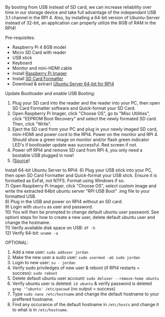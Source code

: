 By booting from USB instead of SD card, we can increase reliability over time in our storage device and take full advantage of the independant USB 3.1 channel in the RPI 4. Also, by installing a 64-bit version of Ubuntu-Server instead of 32-bit, an application can properly utilize the 8GB of RAM in the RPI4!

Pre-requisites: 
- Raspberry Pi 4 8GB model
- Micro SD Card with reader
- USB stick
- Keyboard
- Monitor and mini-HDMI cable
- Install [Raspberry Pi Imager](https://www.raspberrypi.org/software/)
- Install [SD Card Formatter](https://www.sdcard.org/downloads/formatter/)
- Download & extract [Ubuntu Server 64-bit for RPI4](https://www.raspberrypi.org/forums/viewtopic.php?t=278791)

Update Bootloader and enable USB Booting:  
1) Plug your SD card into the reader and the reader into your PC, then open SD Card Formatter software and Quick-format your SD Card.
2) Open Raspberry Pi Imager, click "Choose OS", go to "Misc Utilities", click "EEPROM Boot Recovery" and select the newly formated SD card. Then, click "Write".
3) Eject the SD card from your PC and plug in your newly imaged SD card, mini-HDMI and power cord to the RPI4. Power on the monitor and RPI 4. Should show a green image on monitor and/or flash green indicator LED's if bootloader update was successful. Red screen if not.
4) Power off RPI4 and remove SD card from RPI 4, you only need a bootable USB plugged in now!
5) ([Source](https://webtechie.be/post/2020-09-29-64bit-raspbianos-on-raspberrypi4-with-usbboot/))  

Install 64-bit Ubuntu Server to RPI4:
6) Plug your USB stick into your PC, then open SD Card Formatter and Quick-format your USB stick. Ensure it is formatted as ExFat, not NTFS. Format using Windows if so.  
7) Open Raspberry Pi Imager, click "Choose OS", select custom image and write the extracted 64bit ubuntu server "RPI USB Boot" .img file to your formatted USB.  
8) Plug in the USB and power on RPI4 without an SD card.  
9) Login with `ubuntu` as user and password.  
10) You will then be prompted to change default ubuntu user password. See optionl steps for how to create a new user, delete default ubuntu user and change the hostname.  
11) Verify available disk space on USB: `df -h`  
12) Verify 64-bit: `uname -a`    

OPTIONAL:
1) Add a new user: `sudo adduser jordan`  
2) Make the new user a sudo user: `sudo usermod -aG sudo jordan`
3) Login to new user: `su - jordan`
4) Verify sudo priviledges of new user & reboot (if RPI4 restarts = success): `sudo reboot`
5) Delete default ubuntu user account: `sudo deluser --remove-home ubuntu`
6) Verify ubuntu user is deleted: `id ubuntu` & verify password is deleted `grep '^ubuntu' /etc/passwd` (no output = success)
7) Type `sudo nano /etc/hostname` and change the default hostname to your preffered hostname.
8) Find any occurance of the default hostname in `/etc/hosts` and change it to what is in `/etc/hostname`.
